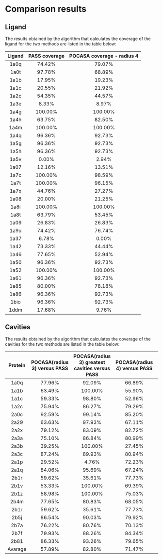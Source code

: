 # Comparison results

## Ligand

The results obtained by the algorithm that calculates the coverage of the ligand for the two methods are listed in the
table below:

| Ligand | PASS coverage | POCASA coverage - radius 4 |
| :---:  |    :----:     |          :---:             |
| 1a0q   | 74.42%        | 79.07%                     |
| 1a0t   | 97.78%        | 68.89%                     |
| 1a1b   | 17.95%        | 19.23%                     |
| 1a1c   | 20.55%        | 21.92%                     |
| 1a2c   | 54.35%        | 44.57%                     |
| 1a3e   | 8.33%         | 8.97%                      |
| 1a4g   | 100.00%       | 100.00%                    |
| 1a4h   | 63.75%        | 82.50%                     |
| 1a4m   | 100.00%       | 100.00%                    |
| 1a4q   | 96.36%        | 92.73%                     |
| 1a5g   | 96.36%        | 92.73%                     |
| 1a5h   | 96.36%        | 92.73%                     |
| 1a5v   | 0.00%         | 2.94%                      |
| 1a07   | 12.16%        | 13.51%                     |
| 1a7c   | 100.00%       | 98.59%                     |
| 1a7t   | 100.00%       | 96.15%                     |
| 1a7x   | 44.76%        | 27.27%                     |
| 1a08   | 20.00%        | 21.25%                     |
| 1a8i   | 100.00%       | 100.00%                    |
| 1a8t   | 63.79%        | 53.45%                     |
| 1a09   | 26.83%        | 26.83%                     |
| 1a9u   | 74.42%        | 76.74%                     |
| 1a37   | 6.78%         | 0.00%                      |
| 1a42   | 73.33%        | 44.44%                     |
| 1a46   | 77.65%        | 52.94%                     |
| 1a50   | 96.36%        | 92.73%                     |
| 1a52   | 100.00%       | 100.00%                    |
| 1a61   | 96.36%        | 92.73%                     |
| 1a85   | 80.00%        | 78.18%                     |
| 1a86   | 96.36%        | 92.73%                     |
| 1bio   | 96.36%        | 92.73%                     |
| 1ddm   | 17.68%        | 9.76%                      |




## Cavities
The results obtained by the algorithm that calculates the coverage of the cavities for the two methods are listed in the table below:

| Protein | POCASA(radius 3) versus PASS | POCASA(radius 3) greatest cavities versus PASS | POCASA(radius 4) versus PASS | POCASA(radius 4) greatest cavities versus PASS | PASS versus POCASA(radius 3) | PASS versus POCASA(radius 4) | 
|:-------:|:----------------------------:|:----------------------------------------------:|:----------------------------:|:----------------------------------------------:|:----------------------------:|:----------------------------:| 
|  1a0q   |            77.96%            |                     92.09%                     |            66.89%            |                     74.53%                     |            81.63%            |            88.97%            |                           
|  1a1b   |            63.49%            |                    100.00%                     |            55.90%            |                    100.00%                     |            75.00%            |            87.51%            |              
|  1a1c   |            59.33%            |                     98.80%                     |            52.96%            |                     98.29%                     |            71.23%            |            89.04%            |                         
|  1a2c   |            75.94%            |                     86.27%                     |            79.29%            |                     85.01%                     |            36.01%            |            80.28%            |                    
|  2a0c   |            92.59%            |                     99.14%                     |            85.20%            |                     91.33%                     |            56.20%            |            95.64%            |     
|  2a29   |            63.63%            |                     97.93%                     |            67.11%            |                     99.00%                     |            55.86%            |            98.12%            |    
|  2a2x   |            79.12%            |                     83.09%                     |            82.72%            |                     85.52%                     |            48.38%            |            91.79%            |    
|  2a3a   |            75.10%            |                     86.84%                     |            80.99%            |                     86.60%                     |            48.77%            |            97.54%            |    
|  2a3b   |            39.25%            |                    100.00%                     |            27.45%            |                     28.77%                     |            45.16%            |            74.19%            |    
|  2a3c   |            87.24%            |                     89.93%                     |            80.94%            |                     85.21%                     |            67.63%            |            86.20%            |    
|  2a1p   |            29.52%            |                     4.76%                      |            72.23%            |                     74.73%                     |            8.49%             |            78.70%            |    
|  2a1q   |            84.06%            |                     95.69%                     |            67.24%            |                     78.06%                     |            75.55%            |            96.11%            |    
|  2b1r   |            59.62%            |                     35.61%                     |            77.73%            |                     83.96%                     |            25.10%            |            97.48%            |    
|  2b1v   |            53.33%            |                    100.00%                     |            69.39%            |                    100.00%                     |            21.64%            |            66.91%            |    
|  2b1z   |            58.98%            |                    100.00%                     |            75.03%            |                    100.00%                     |            22.76%            |            71.91%            |    
|  2b4m   |            77.65%            |                     80.83%                     |            68.05%            |                     74.44%                     |            79.74%            |            85.34%            |    
|  2b1r   |            59.62%            |                     35.61%                     |            77.73%            |                     83.96%                     |            25.10%            |            97.48%            |    
|  2b5j   |            86.54%            |                     90.03%                     |            79.92%            |                     86.39%                     |            77.39%            |            82.28%            |    
|  2b7a   |            76.22%            |                     80.76%                     |            70.13%            |                     74.21%                     |            83.29%            |            89.97%            |    
|  2b7f   |            79.93%            |                     88.26%                     |            84.34%            |                     92.31%                     |            49.44%            |            91.87%            |    
|  2b81   |            86.33%            |                     93.26%                     |            79.65%            |                     82.97%                     |            82.97%            |            93.45%            |    
| Avarage |            57.89%            |                     82.80%                     |            71.47%            |                     88.12%                     |            54.13%            |            87.65%            |    
